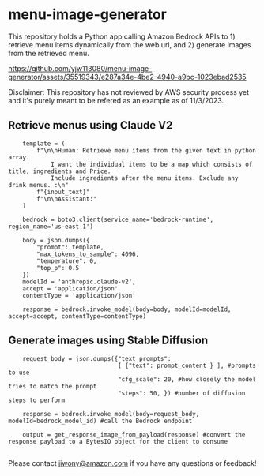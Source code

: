 # menu-image-generator

This repository holds a Python app calling Amazon Bedrock APIs to 1) retrieve menu items dynamically from the web url, and 2) generate images from the retrieved menu. 

https://github.com/yjw113080/menu-image-generator/assets/35519343/e287a34e-4be2-4940-a9bc-1023ebad2535

Disclaimer: This repository has not reviewed by AWS security process yet and it's purely meant to be refered as an example as of 11/3/2023.

## Retrieve menus using Claude V2

```
    template = (
        f"\n\nHuman: Retrieve menu items from the given text in python array. 
            I want the individual items to be a map which consists of title, ingredients and Price. 
            Include ingredients after the menu items. Exclude any drink menus. :\n"
        f"{input_text}"
        f"\n\nAssistant:"
    )

    bedrock = boto3.client(service_name='bedrock-runtime', region_name='us-east-1')

    body = json.dumps({
        "prompt": template,
        "max_tokens_to_sample": 4096, 
        "temperature": 0, 
        "top_p": 0.5
    })  
    modelId = 'anthropic.claude-v2',
    accept = 'application/json'
    contentType = 'application/json'

    response = bedrock.invoke_model(body=body, modelId=modelId, accept=accept, contentType=contentType)
```

## Generate images using Stable Diffusion

```
    request_body = json.dumps({"text_prompts": 
                               [ {"text": prompt_content } ], #prompts to use
                               "cfg_scale": 20, #how closely the model tries to match the prompt
                               "steps": 50, }) #number of diffusion steps to perform
    
    response = bedrock.invoke_model(body=request_body, modelId=bedrock_model_id) #call the Bedrock endpoint
    
    output = get_response_image_from_payload(response) #convert the response payload to a BytesIO object for the client to consume
    
```

Please contact jiwony@amazon.com if you have any questions or feedback!
